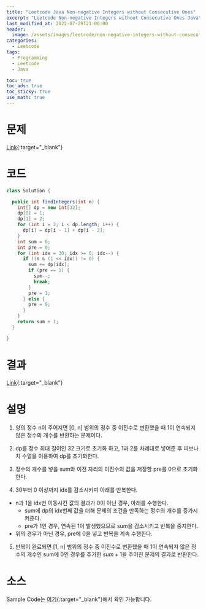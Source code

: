 ```yaml
---
title: "Leetcode Java Non-negative Integers without Consecutive Ones"
excerpt: "Leetcode Non-negative Integers without Consecutive Ones Java"
last_modified_at: 2022-07-29T21:00:00
header:
  image: /assets/images/leetcode/non-negative-integers-without-consecutive-ones.png
categories:
  - Leetcode
tags:
  - Programming
  - Leetcode
  - Java

toc: true
toc_ads: true
toc_sticky: true
use_math: true
---
```

# 문제
[Link](https://leetcode.com/problems/non-negative-integers-without-consecutive-ones/){:target="_blank"}

# 코드
```java
class Solution {

  public int findIntegers(int n) {
    int[] dp = new int[32];
    dp[0] = 1;
    dp[1] = 2;
    for (int i = 2; i < dp.length; i++) {
      dp[i] = dp[i - 1] + dp[i - 2];
    }
    int sum = 0;
    int pre = 0;
    for (int idx = 30; idx >= 0; idx--) {
      if ((n & (1 << idx)) != 0) {
        sum += dp[idx];
        if (pre == 1) {
          sum--;
          break;
        }
        pre = 1;
      } else {
        pre = 0;
      }
    }
    return sum + 1;
  }

}
```

# 결과
[Link](https://leetcode.com/submissions/detail/759813465/){:target="_blank"}

# 설명
1. 양의 정수 n이 주어지면 [0, n] 범위의 정수 중 이진수로 변환했을 때 1이 연속되지 않은 정수의 개수를 반환하는 문제이다.

2. dp를 정수 최대 길이인 32 크기로 초기화 하고, 1과 2를 차례대로 넣어준 후 피보나치 수열을 이용하여 dp를 초기화한다.

3. 정수의 개수를 넣을 sum와 이전 자리의 이진수의 값을 저장할 pre를 0으로 초기화한다.

4. 30부터 0 이상까지 idx를 감소시키며 아래를 반복한다.
- n과 1을 idx번 이동시킨 값의 결과가 0이 아닌 경우, 아래를 수행한다.
  - sum에 dp의 idx번째 값을 더해 문제의 조건을 만족하는 정수의 개수를 증가시켜준다.
  - pre가 1인 경우, 연속된 1이 발생했으므로 sum을 감소시키고 반복을 중지한다.
- 위의 경우가 아닌 경우, pre에 0을 넣고 반복을 계속 수행한다.

5. 반복이 완료되면 [1, n] 범위의 정수 중 이진수로 변환했을 때 1이 연속되지 않은 정수의 개수인 sum에 0인 경우를 추가한 $sum + 1$을 주어진 문제의 결과로 반환한다.

# 소스
Sample Code는 [여기](https://github.com/GracefulSoul/leetcode/blob/master/src/main/java/gracefulsoul/problems/NonNegativeIntegersWithoutConsecutiveOnes.java){:target="_blank"}에서 확인 가능합니다.